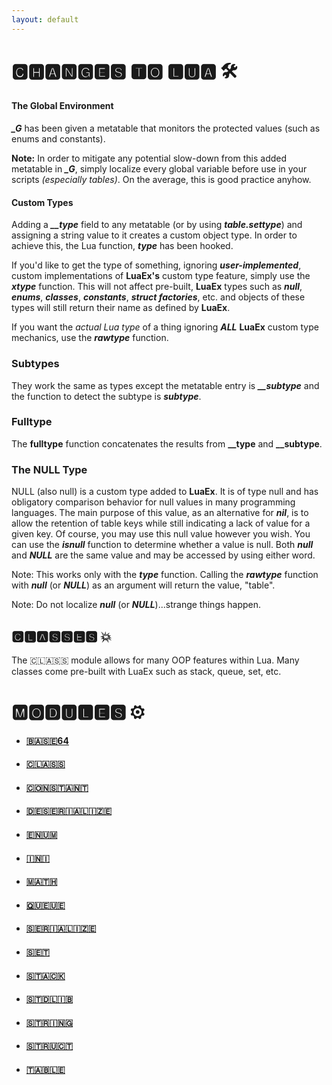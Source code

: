 ```yaml
---
layout: default
---
```

# 🅲🅷🅰🅽🅶🅴🆂 🆃🅾 🅻🆄🅰 🛠

#### The Global Environment

***_G*** has been given a metatable that monitors the protected values (such as enums and constants).

**Note:** In order to mitigate any potential slow-down from this added metatable in ***_G***, simply localize every global variable before use in your scripts *(especially tables)*. On the average, this is good practice anyhow.

#### Custom Types

Adding a ***__type*** field to any metatable (or by using ***table.settype***) and assigning a string value to it creates a custom object type. In order to achieve this, the Lua function, ***type*** has been hooked.

If you'd like to get the type of something, ignoring ***user-implemented***, custom implementations of **LuaEx's** custom type feature, simply use the ***xtype*** function. This will not affect pre-built, **LuaEx** types such as ***null***, ***enums***, ***classes***, ***constants***, ***struct factories***, etc. and objects of these types will still return their name as defined by **LuaEx**.

If you want the *actual Lua type* of a thing ignoring ***ALL*** **LuaEx** custom type mechanics, use the ***rawtype*** function.

### Subtypes
They work the same as types except the metatable entry is ***__subtype*** and the function to detect the subtype is ***subtype***.

### Fulltype
The **fulltype** function concatenates the results from **__type** and **__subtype**.

### The NULL Type
NULL (also null) is a custom type added to **LuaEx**. It is of type null and has obligatory comparison behavior for null values in many programming languages. The main purpose of this value, as an alternative for ***nil***, is to allow the retention of table keys while still indicating a lack of value for a given key. Of course, you may use this null value however you wish. You can use the ***isnull*** function to determine whether a value is null. Both ***null*** and ***NULL*** are the same value and may be accessed by using either word.

Note: This works only with the ***type*** function. Calling the ***rawtype*** function with ***null*** (or ***NULL***) as an argument will return the value, "table".

Note: Do not localize ***null*** (or ***NULL***)...strange things happen.

## 🅲🅻🅰🆂🆂🅴🆂 💥

The 🇨​​​​​🇱​​​​​🇦​​​​​🇸​​​​​🇸​​​​​ module allows for many OOP features within Lua. Many classes come pre-built with LuaEx such as stack, queue, set, etc.

# 🅼🅾🅳🆄🅻🅴🆂 ⚙
- #### [🇧​​​​​🇦​​​​​🇸​​​​​🇪​​​​​64](./api/base64.md)
- #### [🇨​​​​​🇱​​​​​🇦​​​​​🇸​​​​​🇸​​​​​](./api/class.md)
- #### [🇨​​​​​🇴​​​​​🇳​​​​​🇸​​​​​🇹​​​​​🇦​​​​​🇳​​​​​🇹​​](./api/constant.md)
- #### [🇩​​​​​🇪​​​​​🇸​​​​​🇪​​​​​🇷​​​​​🇮​​​​​🇦​​​​​🇱​​​​​🇮​​​​​🇿🇪​​​​​](./api/deserialize.md)
- #### [🇪​​​​​🇳​​​​​🇺​​​​​🇲​​​​​](./api/enum.md)
- #### [🇮​​​​​🇳​​​​​🇮​​​​​](./api/ini.md)
- #### [🇲​​​​​🇦​​​​​🇹​​​​​🇭​​​​​](./api/math.md)
- #### [🇶​​​​​🇺​​​​​🇪​​​​​🇺​​​​​🇪​​​​​](./api/queue.md)
- #### [🇸​​​​🇪​​​​​🇷​​​​​🇮​​​​​🇦​​​​​🇱​​​​​🇮​​​​​🇿🇪​​​​​](./api/serialize.md)
- #### [🇸​​​​​🇪​​​​​🇹​​​​​](./api/set.md)
- #### [🇸​​​​​🇹​​​​​🇦​​​​​🇨​​​​​🇰​​​​​](./api/stack.md)
- #### [🇸​​​​​🇹​​​​​🇩​​​​​🇱​​​​​🇮​​​​​🇧​​​​​](./api/stdlib.md)
- #### [🇸​​​​​🇹​​​​​🇷​​​​​🇮​​​​​🇳​​​​​🇬​​​​​](./api/string.md)
- #### [🇸​​​​​🇹​​​​​🇷​​​​​🇺​​​​​🇨​​​​​🇹​​​​​](./api/struct.md)
- #### [🇹​​​​​🇦​​​​​🇧​​​​​🇱​​​​​🇪​​​​​](./api/table.md)
